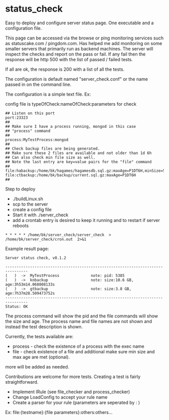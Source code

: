 # status_check 

Easy to deploy and configure server status page.  One executable and a configuration file.

This page can be accessed via the browse or ping monitoring services such as statuscake.com / pingdom.com.  Has helped me add monitoring on some smaller servers that primarily run as backend machines. 
The server will inspect the checks and report on the pass or fail.  If any fail then the response will be http 500 with the list of passed / failed tests.

If all are ok, the response is 200 with a list of all the tests.

The configuration is default named "server_check.conf" or the name passed in on the command line.

The configuration is a simple text file. Ex:

config file is typeOfCheck:nameOfCheck:parameters for check
```
## Listen on this port
port:23323
##
## Make sure I have a process running, mongod in this case
## "process" command
##
process:MyTestProcess:mongod
##
## Check backup files are being generated.
## Make sure these 2 files are available and not older than 1d 6h
## Can also check min file size as well.
## Note the last entry are key=value pairs for the "file" command
##
file:habackup:/home/bk/hagames/hagamesdb.sql.gz:maxAge=P1DT6H,minSize=5000
file:ctbackup:/home/bk/backup/current.sql.gz:maxAge=P1DT6H
##

```

Step to deploy
* ./buildLinux.sh
* scp to the server
* create a config file
* Start it with 
./server_check  
* add a crontab entry is desired to keep it running and to restart if server reboots
```cron
* * * * * /home/bk/server_check/server_check  > /home/bk/server_check/cron.out  2>&1
```

Example result page:

    Server status check, v0.1.2
    
    --------------------------------------------------------------------------------
    (   )  ->  MyTestProcess              note: pid: 5385
    (   )  ->  knbackup                   note: size:10.6 GB, age:3h53m14.068808133s
    (   )  ->  gtbackup                   note: size:3.8 GB, age:7h37m28.509473752s
    --------------------------------------------------------------------------------
    Status: OK

The process command will show the pid and the file commands will show the size and age.
The process name and file names are not shown and instead the test description is shown.


Currently, the tests available are:
* process - check the existence of a process with the exec name
* file - check existence of a file and additional make sure min size and max age are met (optional).

more will be added as needed.

Contributions are welcome for more tests.  Creating a test is fairly straightforward.  
* Implement IRule  (see file_checker and process_checker)
* Change LoadConfig to accept your rule name
* Create a parser for your rule (parameters are seperated by : )

Ex:
file:{testname}:{file parameters}:others:others...



